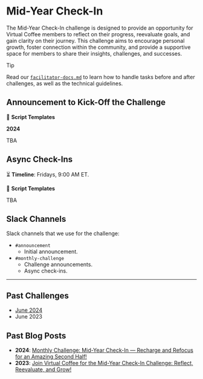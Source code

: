 # Mid-Year Check-In

The Mid-Year Check-In challenge is designed to provide an opportunity for Virtual Coffee members to reflect on their progress, reevaluate goals, and gain clarity on their journey. This challenge aims to encourage personal growth, foster connection within the community, and provide a supportive space for members to share their insights, challenges, and successes.

> [!TIP]
> Read our [`facilitator-docs.md`](../facilitators-docs.md) to learn how to handle tasks before and after challenges, as well as the technical guidelines.

## Announcement to Kick-Off the Challenge

📃 **Script Templates**

**2024**

TBA

## Async Check-Ins

⏳ **Timeline**: Fridays, 9:00 AM ET.

📃 **Script Templates**

TBA

## Slack Channels

Slack channels that we use for the challenge:

- `#announcement`
  - Initial announcement.
- `#monthly-challenge`
  - Challenge announcements.
  - Async check-ins.

---

## Past Challenges

- [June 2024](https://virtualcoffee.io/monthlychallenges/june-2024)
- June 2023

## Past Blog Posts

- **2024**: [Monthly Challenge: Mid-Year Check-In — Recharge and Refocus for an Amazing Second Half!](https://dev.to/virtualcoffee/monthly-challenge-mid-year-check-in-recharge-and-refocus-for-an-amazing-second-half-2k4c)
- **2023**: [Join Virtual Coffee for the Mid-Year Check-In Challenge: Reflect, Reevaluate, and Grow!](https://dev.to/virtualcoffee/join-virtual-coffee-for-the-mid-year-check-in-challenge-reflect-reevaluate-and-grow-3npk)

